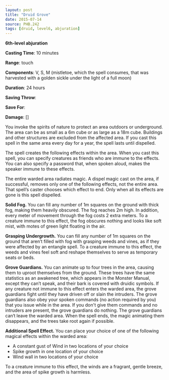 ```yaml
---
layout: post
title: "Druid Grove"
date: 2015-07-14
source: PHB.242
tags: [druid, level6, abjuration]
---
```


**6th-level abjuration**

**Casting Time**: 10 minutes

**Range**: touch

**Components**: V, S, M (mistletoe, which the spell consumes, that was harvested with a golden sickle under the light of a full moon)

**Duration**: 24 hours

**Saving Throw**:

**Save For**:

**Damage**: []

You invoke the spirits of nature to protect an area outdoors or underground. The area can be as small as a 6m cube or as large as a 18m cube. Buildings and
other structures are excluded from the affected area. If you cast this spell in the same area every day for a year, the spell lasts until dispelled.

The spell creates the following effects within the area. When you cast this spell, you can specify creatures as friends who are immune to the effects. You can also
specify a password that, when spoken aloud, makes the speaker immune to these effects.

The entire warded area radiates magic. A dispel magic cast on the area, if successful, removes only one of the following effects, not the entire area. That spell’s caster
chooses which effect to end. Only when all its effects are gone is this spell dispelled.

**Solid Fog.** You can fill any number of 1m squares on the ground with thick fog, making them heavily obscured. The fog reaches 2m high. In addition, every
meter of movement through the fog costs 2 extra meters. To a creature immune to this effect, the fog obscures nothing and looks like soft mist, with motes of green light
floating in the air.

**Grasping Undergrowth.** You can fill any number of 1m squares on the ground that aren’t filled with fog with grasping weeds and vines, as if they were affected
by an entangle spell. To a creature immune to this effect, the weeds and vines feel soft and reshape themselves to serve as temporary seats or beds.

**Grove Guardians.** You can animate up to four trees in the area, causing them to uproot themselves from the ground. These trees have the same statistics as an
awakened tree, which appears in the Monster Manual, except they can’t speak, and their bark is covered with druidic symbols. If any creature not immune to this
effect enters the warded area, the grove guardians fight until they have driven off or slain the intruders. The grove guardians also obey your spoken commands (no
action required by you) that you issue while in the area. If you don't give them commands and no intruders are present, the grove guardians do nothing. The grove
guardians can‘t leave the warded area. When the spell ends, the magic animating them disappears, and the trees take root again if possible.

**Additional Spell Effect.** You can place your choice of one of the following magical effects within the warded area:

* A constant gust of Wind in two locations of your choice
* Spike growth in one location of your choice
* Wind wall in two locations of your choice

To a creature immune to this effect, the winds are a fragrant, gentle breeze, and the area of spike growth is harmless.
